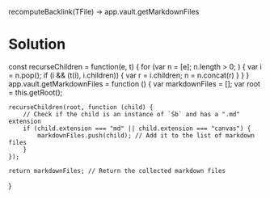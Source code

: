 recomputeBacklink(TFile) -> app.vault.getMarkdownFiles

# Solution
const recurseChildren = function(e, t) {
    for (var n = [e]; n.length > 0; ) {
        var i = n.pop();
        if (i && (t(i), i.children)) {
            var r = i.children;
            n = n.concat(r)
        }
    }
}
app.vault.getMarkdownFiles = function () {
    var markdownFiles = [];
    var root = this.getRoot();

    recurseChildren(root, function (child) {
        // Check if the child is an instance of `Sb` and has a ".md" extension
        if (child.extension === "md" || child.extension === "canvas") {
            markdownFiles.push(child); // Add it to the list of markdown files
        }
    });

    return markdownFiles; // Return the collected markdown files
}